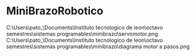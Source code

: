 # MiniBrazoRobotico

C:\Users\pato_\Documents\Instituto tecnologico de leon\octavo semestres\sistemas programables\minibrazo\servomotor.png
C:\Users\pato_\Documents\Instituto tecnologico de leon\octavo semestres\sistemas programables\minibrazo\diagrama motor a pasos.png
